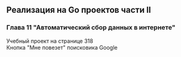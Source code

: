 ## Реализация на Go проектов части II
### Глава 11 "Автоматический сбор данных в интернете"
Учебный проект на странице 318  
Кнопка "Мне повезет" поисковика Google